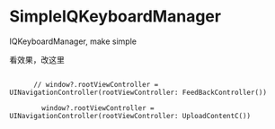 # SimpleIQKeyboardManager
IQKeyboardManager, make simple


看效果，改这里

```

      // window?.rootViewController = UINavigationController(rootViewController: FeedBackController())
        
        window?.rootViewController = UINavigationController(rootViewController: UploadContentC())
```